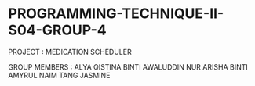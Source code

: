 # PROGRAMMING-TECHNIQUE-II-S04-GROUP-4

PROJECT : MEDICATION SCHEDULER

GROUP MEMBERS : ALYA QISTINA BINTI AWALUDDIN
                NUR ARISHA BINTI AMYRUL NAIM
                TANG JASMINE
